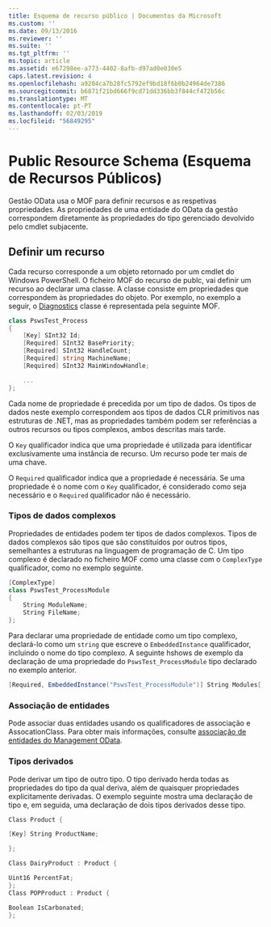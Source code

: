 ```yaml
---
title: Esquema de recurso público | Documentos da Microsoft
ms.custom: ''
ms.date: 09/13/2016
ms.reviewer: ''
ms.suite: ''
ms.tgt_pltfrm: ''
ms.topic: article
ms.assetid: e67298ee-a773-4402-8afb-d97ad0e030e5
caps.latest.revision: 4
ms.openlocfilehash: a9204ca7b28fc5792ef9bd18f6b0b24964de7386
ms.sourcegitcommit: b6871f21bd666f9cd71dd336bb3f844cf472b56c
ms.translationtype: MT
ms.contentlocale: pt-PT
ms.lasthandoff: 02/03/2019
ms.locfileid: "56849295"
---
```

# <a name="public-resource-schema"></a>Public Resource Schema (Esquema de Recursos Públicos)

Gestão OData usa o MOF para definir recursos e as respetivas propriedades. As propriedades de uma entidade do OData da gestão correspondem diretamente às propriedades do tipo gerenciado devolvido pelo cmdlet subjacente.

## <a name="defining-a-resource"></a>Definir um recurso

Cada recurso corresponde a um objeto retornado por um cmdlet do Windows PowerShell. O ficheiro MOF do recurso de publc, vai definir um recurso ao declarar uma classe. A classe consiste em propriedades que correspondem às propriedades do objeto. Por exemplo, no exemplo a seguir, o [Diagnostics](/dotnet/api/System.Diagnostics.Process) classe é representada pela seguinte MOF.

```csharp
class PswsTest_Process
{
    [Key] SInt32 Id;
    [Required] SInt32 BasePriority;
    [Required] SInt32 HandleCount;
    [Required] string MachineName;
    [Required] SInt32 MainWindowHandle;

    ...
};
```

Cada nome de propriedade é precedida por um tipo de dados. Os tipos de dados neste exemplo correspondem aos tipos de dados CLR primitivos nas estruturas de .NET, mas as propriedades também podem ser referências a outros recursos ou tipos complexos, ambos descritas mais tarde.

O `Key` qualificador indica que uma propriedade é utilizada para identificar exclusivamente uma instância de recurso. Um recurso pode ter mais de uma chave.

O `Required` qualificador indica que a propriedade é necessária. Se uma propriedade é o nome com o `Key` qualificador, é considerado como seja necessário e o `Required` qualificador não é necessário.

### <a name="complex-data-types"></a>Tipos de dados complexos

Propriedades de entidades podem ter tipos de dados complexos. Tipos de dados complexos são tipos que são constituídos por outros tipos, semelhantes a estruturas na linguagem de programação de C. Um tipo complexo é declarado no ficheiro MOF como uma classe com o `ComplexType` qualificador, como no exemplo seguinte.

```csharp
[ComplexType]
class PswsTest_ProcessModule
{
    String ModuleName;
    String FileName;
};
```

Para declarar uma propriedade de entidade como um tipo complexo, declará-lo como um `string` que escreve o `EmbeddedInstance` qualificador, incluindo o nome do tipo complexo. A seguinte hshows de exemplo da declaração de uma propriedade do `PswsTest_ProcessModule` tipo declarado no exemplo anterior.

```csharp
[Required, EmbeddedInstance("PswsTest_ProcessModule")] String Modules[];
```

### <a name="associating-entities"></a>Associação de entidades

Pode associar duas entidades usando os qualificadores de associação e AssocationClass. Para obter mais informações, consulte [associação de entidades do Management OData](./associating-management-odata-entities.md).

### <a name="derived-types"></a>Tipos derivados

Pode derivar um tipo de outro tipo. O tipo derivado herda todas as propriedades do tipo da qual deriva, além de quaisquer propriedades explicitamente derivadas. O exemplo seguinte mostra uma declaração de tipo e, em seguida, uma declaração de dois tipos derivados desse tipo.

```csharp
Class Product {

[Key] String ProductName;

};

Class DairyProduct : Product {

Uint16 PercentFat;
};
Class POPProduct : Product {

Boolean IsCarbonated;
};

```